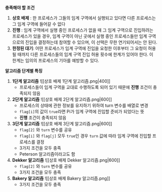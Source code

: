 **충족해야 할 조건**
1. **상호 배제** : 한 프로세스가 그들의 임계 구역에서 실행되고 있다면 다른 프로세스는 그 임계 구역에 들어갈 수 없다
2. **진행** : 임계 구역에서 실행 중인 프로세스가 없을 때 그 임계 구역으로 진입하려는 프로세스가 있을 경우, 임계 구역이 아닌 곳에서 실행 중인 프로세스들만 임계 구역으로의 진입을 결정하는데 참여할 수 있으며, 이 선택은 무한 연기되어서는 안 된다.
3. **한정된 대기**: 어떤 프로세스가 임계 구역에 진입을 요청한 이후부터 그 요청이 허용될 때까지 다른 프로세스들의 임계 구역 진입 허용 횟수에 한계가 있어야 한다. 이 한계는 임의의 프로세스의 기아를 예방할 수 있다.

**알고리즘 단계별 특징**
1. **1단계 알고리즘**
	![[상호 배제 1단계 알고리즘.png|400]]
	- 프로세스들이 임계 구역을 교대로 수행하도록 되어 있기 때문에 **진행** 조건이 충족되지 않음
2. **2단계 알고리즘**
	![[상호 배제 2단계 알고리즘.png|600]]
	- 프로세스의 상태에 관한 정보를 유지하기 위하여 turn 변수를 배열로 변경
	- `flag[i]`의 값이 `true`라면 Pi가 임계 구역에 진입할 준비가 되었다는 뜻
	- **진행** 조건이 충족되지 않음
3. **3단계 알고리즘**
	![[상호 배제 3단계 알고리즘.png|600]]
	- `flag[2]` 와 `turn` 변수를 공유
	- `flag[i]` 와 `flag[j]` 모두 `true`인 경우 `turn` 값에 따라 임계 구역에 진입할 프로세스를 결정
	- 3가지 조건을 모두 충족
	- Peterson 알고리즘이라고도 함
4. **Dekker 알고리즘**
	![[상호 배제 Dekker 알고리즘.png|600]]
	- `flag[2]` 와 `turn` 변수를 공유
	- 3가지 조건을 모두 충족
5. **Bakery 알고리즘**
	![[상호 배제 Bakery 알고리즘.png]]
	- 3가지 조건을 모두 충족